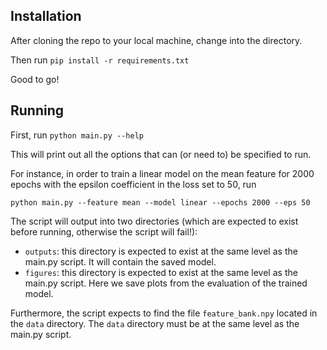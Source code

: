 ## Installation

After cloning the repo to your local machine, change into the directory.

Then run `pip install -r requirements.txt`

Good to go!

## Running

First, run `python main.py --help`

This will print out all the options that can (or need to) be specified to run.

For instance, in order to train a linear model on the mean feature for 2000 epochs with the epsilon coefficient in the loss set to 50, run

`python main.py --feature mean --model linear --epochs 2000 --eps 50`

The script will output into two directories (which are expected to exist before running, otherwise the script will fail!):

- `outputs`: this directory is expected to exist at the same level as the main.py script. It will contain the saved model.
- `figures`: this directory is expected to exist at the same level as the main.py script. Here we save plots from the evaluation of the trained model.

Furthermore, the script expects to find the file `feature_bank.npy` located in the `data` directory. The `data` directory must be at the same level as the main.py script.
